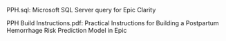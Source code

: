 PPH.sql: Microsoft SQL Server query for Epic Clarity

PPH Build Instructions.pdf: Practical Instructions for Building a Postpartum Hemorrhage Risk Prediction Model in Epic
